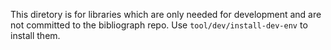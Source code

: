 This diretory is for libraries which are only needed for development and are not committed
to the bibliograph repo. Use `tool/dev/install-dev-env` to install them.
